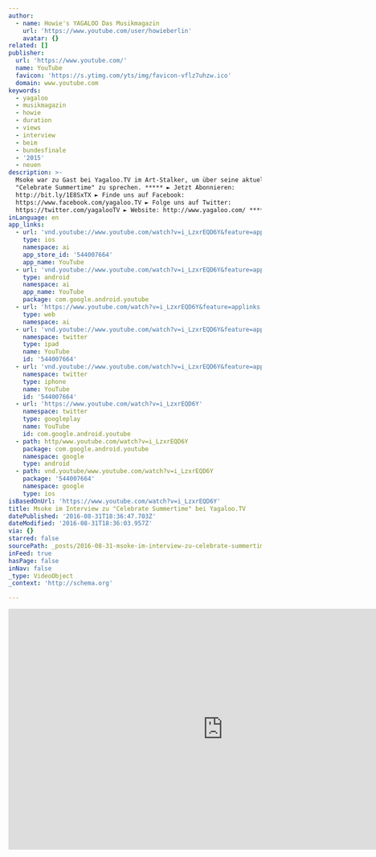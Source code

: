 ```yaml
---
author:
  - name: Howie's YAGALOO Das Musikmagazin
    url: 'https://www.youtube.com/user/howieberlin'
    avatar: {}
related: []
publisher:
  url: 'https://www.youtube.com/'
  name: YouTube
  favicon: 'https://s.ytimg.com/yts/img/favicon-vflz7uhzw.ico'
  domain: www.youtube.com
keywords:
  - yagaloo
  - musikmagazin
  - howie
  - duration
  - views
  - interview
  - beim
  - bundesfinale
  - '2015'
  - neuen
description: >-
  Msoke war zu Gast bei Yagaloo.TV im Art-Stalker, um über seine aktuelle Single
  "Celebrate Summertime" zu sprechen. ***** ► Jetzt Abonnieren:
  http://bit.ly/1E8SxTX ► Finde uns auf Facebook:
  https://www.facebook.com/yagaloo.TV ► Folge uns auf Twitter:
  https://twitter.com/yagalooTV ► Website: http://www.yagaloo.com/ *****
inLanguage: en
app_links:
  - url: 'vnd.youtube://www.youtube.com/watch?v=i_LzxrEQD6Y&feature=applinks'
    type: ios
    namespace: ai
    app_store_id: '544007664'
    app_name: YouTube
  - url: 'vnd.youtube://www.youtube.com/watch?v=i_LzxrEQD6Y&feature=applinks'
    type: android
    namespace: ai
    app_name: YouTube
    package: com.google.android.youtube
  - url: 'https://www.youtube.com/watch?v=i_LzxrEQD6Y&feature=applinks'
    type: web
    namespace: ai
  - url: 'vnd.youtube://www.youtube.com/watch?v=i_LzxrEQD6Y&feature=applinks'
    namespace: twitter
    type: ipad
    name: YouTube
    id: '544007664'
  - url: 'vnd.youtube://www.youtube.com/watch?v=i_LzxrEQD6Y&feature=applinks'
    namespace: twitter
    type: iphone
    name: YouTube
    id: '544007664'
  - url: 'https://www.youtube.com/watch?v=i_LzxrEQD6Y'
    namespace: twitter
    type: googleplay
    name: YouTube
    id: com.google.android.youtube
  - path: http/www.youtube.com/watch?v=i_LzxrEQD6Y
    package: com.google.android.youtube
    namespace: google
    type: android
  - path: vnd.youtube/www.youtube.com/watch?v=i_LzxrEQD6Y
    package: '544007664'
    namespace: google
    type: ios
isBasedOnUrl: 'https://www.youtube.com/watch?v=i_LzxrEQD6Y'
title: Msoke im Interview zu "Celebrate Summertime" bei Yagaloo.TV
datePublished: '2016-08-31T18:36:47.703Z'
dateModified: '2016-08-31T18:36:03.957Z'
via: {}
starred: false
sourcePath: _posts/2016-08-31-msoke-im-interview-zu-celebrate-summertime-bei-yagalootv.md
inFeed: true
hasPage: false
inNav: false
_type: VideoObject
_context: 'http://schema.org'

---
```

<iframe src="https://cdn.embedly.com/widgets/media.html?src=https%3A%2F%2Fwww.youtube.com%2Fembed%2Fi_LzxrEQD6Y%3Ffeature%3Doembed&amp;url=http%3A%2F%2Fwww.youtube.com%2Fwatch%3Fv%3Di_LzxrEQD6Y&amp;image=https%3A%2F%2Fi.ytimg.com%2Fvi%2Fi_LzxrEQD6Y%2Fhqdefault.jpg&amp;key=b7d04c9b404c499eba89ee7072e1c4f7&amp;type=text%2Fhtml&amp;schema=youtube" width="854" height="480" scrolling="no" frameborder="0" allowfullscreen="" style=""></iframe>
